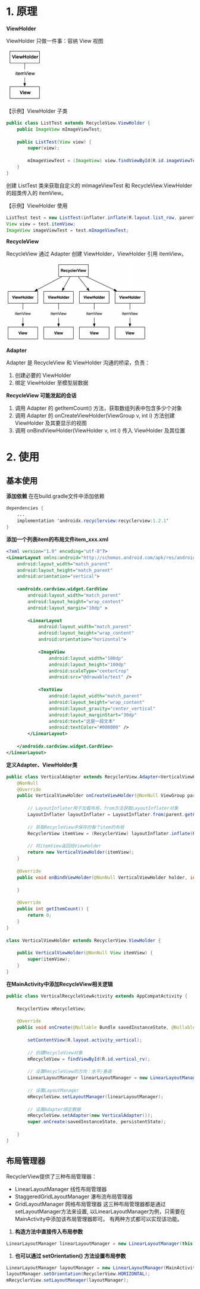 # 1. 原理

**ViewHolder**

ViewHolder 只做一件事：容纳 View 视图

![img](./img/1619593792403-d1060f27-4006-46b4-8509-69189c9d2c13.png)

【示例】ViewHolder 子类

```java
public class ListTest extends RecycleView.ViewHolder {
	public ImageView mImageViewTest;
    
    public ListTest(View view) {
    	super(view);
        
        mImageViewTest = (ImageView) view.findViewById(R.id.imageViewTest);
    }
}
```

创建 ListTest 类来获取自定义的 mImageViewTest 和 RecycleView.ViewHolder 的超类传入的 itemView。

【示例】ViewHolder 使用

```java
ListTest test = new ListTest(inflater.inflate(R.layout.list_row, parent, false));
View view = test.itemView;
ImageView imageViewTest = test.mImageViewTest;
```

**RecycleView**

RecycleView 通过 Adapter 创建 ViewHolder，ViewHolder 引用 itemView。

![img](./img/1619595569045-68955c9a-769d-4fee-ac84-22bfbebe3d81.png)

**Adapter**

Adapter 是 RecycleView 和 ViewHolder 沟通的桥梁，负责：

1. 创建必要的 ViewHolder
2. 绑定 ViewHolder 至模型层数据

**RecycleView 可能发起的会话**

1. 调用 Adapter 的 getItemCount() 方法，获取数组列表中包含多少个对象
2. 调用 Adapter 的 onCreateViewHolder(ViewGroup v, int i) 方法创建 ViewHolder 及其要显示的视图
3. 调用 onBindViewHolder(ViewHolder v, int i) 传入 ViewHolder 及其位置

# 2. 使用

## 基本使用



**添加依赖**
在在build.gradle文件中添加依赖

```java
dependencies {
    ...
    implementation 'androidx.recyclerview:recyclerview:1.2.1'
}
```



**添加一个列表item的布局文件item_xxx.xml**

```xml
<?xml version="1.0" encoding="utf-8"?>
<LinearLayout xmlns:android="http://schemas.android.com/apk/res/android"
    android:layout_width="match_parent"
    android:layout_height="match_parent"
    android:orientation="vertical">

    <androidx.cardview.widget.CardView
        android:layout_width="match_parent"
        android:layout_height="wrap_content"
        android:layout_margin="10dp" >

        <LinearLayout
            android:layout_width="match_parent"
            android:layout_height="wrap_content"
            android:orientation="horizontal">

            <ImageView
                android:layout_width="100dp"
                android:layout_height="100dp"
                android:scaleType="centerCrop"
                android:src="@drawable/test" />

            <TextView
                android:layout_width="match_parent"
                android:layout_height="wrap_content"
                android:layout_gravity="center_vertical"
                android:layout_marginStart="30dp"
                android:text="这是一段文本"
                android:textColor="#000000" />
        </LinearLayout>

    </androidx.cardview.widget.CardView>
</LinearLayout>
```



**定义Adapter、ViewHolder类**

```java
public class VerticalAdapter extends RecyclerView.Adapter<VerticalViewHolder>{
    @NonNull
    @Override
    public VerticalViewHolder onCreateViewHolder(@NonNull ViewGroup parent, int viewType) {

        // LayoutInflater用于加载布局，from方法获取LayoutInflater对象
        LayoutInflater layoutInflater = LayoutInflater.from(parent.getContext());

        // 获取RecycleView中保存的每个item的布局
        RecyclerView itemView = (RecyclerView) layoutInflater.inflate(R.layout.item_vertical, parent, false);

        // 将itemView返回给ViewHolder
        return new VerticalViewHolder(itemView);
    }

    @Override
    public void onBindViewHolder(@NonNull VerticalViewHolder holder, int position) {

    }

    @Override
    public int getItemCount() {
        return 0;
    }
}

class VerticalViewHolder extends RecyclerView.ViewHolder {

    public VerticalViewHolder(@NonNull View itemView) {
        super(itemView);
    }
}
```



**在MainActivity中添加RecycleView相关逻辑**

```java
public class VerticalRecycleViewActivity extends AppCompatActivity {

    RecyclerView mRecycleView;

    @Override
    public void onCreate(@Nullable Bundle savedInstanceState, @Nullable PersistableBundle persistentState) {

        setContentView(R.layout.activity_vertical);

        // 创建RecycleView对象
        mRecycleView = findViewById(R.id.vertical_rv);

        // 设置RecycleView的方向：水平/垂直
        LinearLayoutManager linearLayoutManager = new LinearLayoutManager(this, LinearLayoutManager.VERTICAL, false);

        // 设置LayoutManager
        mRecycleView.setLayoutManager(linearLayoutManager);

        // 设置Adapter绑定数据
        mRecycleView.setAdapter(new VerticalAdapter());
        super.onCreate(savedInstanceState, persistentState);

    }
}
```

## 布局管理器

RecyclerView提供了三种布局管理器：

- LinearLayoutManager 线性布局管理器
- StaggeredGridLayoutManager 瀑布流布局管理器
- GridLayoutManager 网格布局管理器
  这三种布局管理器都是通过setLayoutManager方法来设置, 以LinearLayoutManager为例，只需要在MainActivity中添加该布局管理器即可。
  有两种方式都可以实现该功能。

1. **构造方法中直接传入布局参数**

```java
LinearLayoutManager linearLayoutManager = new LinearLayoutManager(this, LinearLayoutManager.VERTICAL, false);
```



1. **也可以通过 setOrientation() 方法设置布局参数**

```java
LinearLayoutManager layoutManager = new LinearLayoutManager(MainActivity.this);
layoutManager.setOrientation(RecyclerView.HORIZONTAL);
mRecyclerView.setLayoutManager(layoutManager);
```